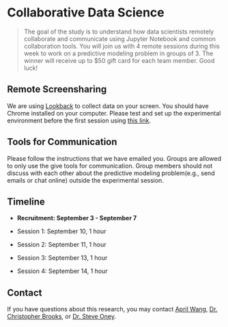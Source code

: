 # Collaborative Data Science

> The goal of the study is to understand how data scientists remotely collaborate and communicate using Jupyter Notebook and common collaboration tools. You will join us with 4 remote sessions during this week to work on a predictive modeling problem in groups of 3. The winner will receive up to $50 gift card for each team member. Good luck!

## Remote Screensharing
We are using [Lookback](https://lookback.io/) to collect data on your screen. You should have Chrome installed on your computer. Please test and set up the experimental environment before the first session using [this link](https://participate.lookback.io/GxCBxm).

## Tools for Communication
Please follow the instructions that we have emailed you. Groups are allowed to only use the give tools for communication. Group members should not discuss with each other about the predictive modeling problem(e.g., send emails or chat online) outside the experimental session. 

## Timeline

- **Recruitment: September 3 - September 7**

- Session 1: September 10, 1 hour

- Session 2: September 11, 1 hour

- Session 3: September 13, 1 hour

- Session 4: September 14, 1 hour

## Contact

If you have questions about this research, you may contact [April Wang](mailto:aprilww@umich.edu), [Dr. Christopher Brooks](mailto:brooksch@umich.edu),  or [Dr. Steve Oney](mailto:soney@umich.edu).





